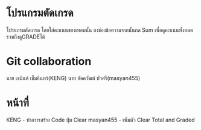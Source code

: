 # โปรแกรมตัดเกรด 
โปรแกรมตัดเกรด โดยใส่คะแนนของเทอมนั้น ลงช่องข้อความจากนั้นกด Sum เพื่อดูคะแนนทั้งหมดรวมถึงดูGRADEได้
# Git collaboration
นาย เขมินต์ เข็มอินทร์(KENG)
นาย อัคควัฒต์ บัวศรี(masyan455)
# หน้าที่
KENG - ทำกาารสร้าง Code ปุ่ม Clear
masyan455 - เพิ่มตัว Clear Total and Graded

